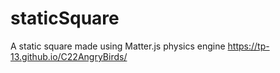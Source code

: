 # staticSquare
A static square made using Matter.js physics engine
https://tp-13.github.io/C22AngryBirds/
